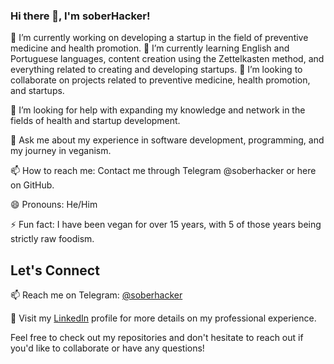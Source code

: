 ### Hi there 👋, I'm soberHacker!

  🔭 I’m currently working on developing a startup in the field of preventive medicine and health promotion.
  🌱 I’m currently learning English and Portuguese languages, content creation using the Zettelkasten method, and everything related to creating and developing startups.
  👯 I’m looking to collaborate on projects related to preventive medicine, health promotion, and startups.

🤔 I’m looking for help with expanding my knowledge and network in the fields of health and startup development.

💬 Ask me about my experience in software development, programming, and my journey in veganism.

📫 How to reach me: Contact me through Telegram @soberhacker or here on GitHub.

😄 Pronouns: He/Him

⚡ Fun fact: I have been vegan for over 15 years, with 5 of those years being strictly raw foodism.

## Let's Connect

📫 Reach me on Telegram: [@soberhacker](https://t.me/soberhacker)

💼 Visit my [LinkedIn](https://www.linkedin.com/in/burtasov) profile for more details on my professional experience.

Feel free to check out my repositories and don't hesitate to reach out if you'd like to collaborate or have any questions!
